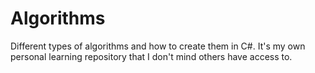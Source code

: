 # Algorithms
Different types of algorithms and how to create them in C#. It's my own personal learning repository that I don't mind others have access to.
